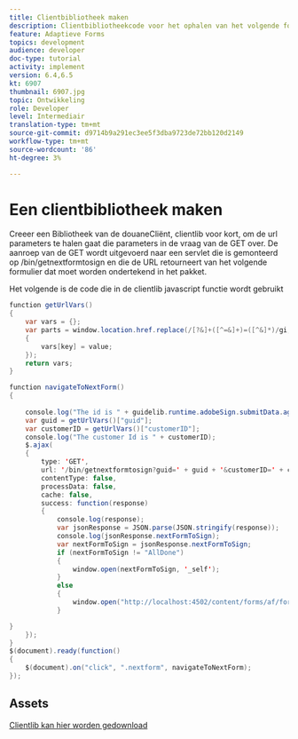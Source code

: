 ```yaml
---
title: Clientbibliotheek maken
description: Clientbibliotheekcode voor het ophalen van het volgende formulier ter ondertekening
feature: Adaptieve Forms
topics: development
audience: developer
doc-type: tutorial
activity: implement
version: 6.4,6.5
kt: 6907
thumbnail: 6907.jpg
topic: Ontwikkeling
role: Developer
level: Intermediair
translation-type: tm+mt
source-git-commit: d9714b9a291ec3ee5f3dba9723de72bb120d2149
workflow-type: tm+mt
source-wordcount: '86'
ht-degree: 3%

---
```


# Een clientbibliotheek maken

Creeer een Bibliotheek van de douaneCliënt, clientlib voor kort, om de url parameters te halen gaat die parameters in de vraag van de GET over. De aanroep van de GET wordt uitgevoerd naar een servlet die is gemonteerd op /bin/getnextformtosign en die de URL retourneert van het volgende formulier dat moet worden ondertekend in het pakket.

Het volgende is de code die in de clientlib javascript functie wordt gebruikt


```java
function getUrlVars()
{
    var vars = {};
    var parts = window.location.href.replace(/[?&]+([^=&]+)=([^&]*)/gi, function(m, key, value)
    {
        vars[key] = value;
    });
    return vars;
}

function navigateToNextForm()
{
    
    console.log("The id is " + guidelib.runtime.adobeSign.submitData.agreementId);
    var guid = getUrlVars()["guid"];
    var customerID = getUrlVars()["customerID"];
    console.log("The customer Id is " + customerID);
    $.ajax(
    {
        type: 'GET',
        url: '/bin/getnextformtosign?guid=' + guid + '&customerID=' + customerID,
        contentType: false,
        processData: false,
        cache: false,
        success: function(response)
        {
            console.log(response);
            var jsonResponse = JSON.parse(JSON.stringify(response));
            console.log(jsonResponse.nextFormToSign);
            var nextFormToSign = jsonResponse.nextFormToSign;
            if (nextFormToSign != "AllDone")
            {
                window.open(nextFormToSign, '_self');
            }
            else
            {
                window.open("http://localhost:4502/content/forms/af/formsandsigndemo/alldone.html", '_self');
            }

}
    });
}
$(document).ready(function()
{
    $(document).on("click", ".nextform", navigateToNextForm);
});
```

## Assets

[Clientlib kan hier worden gedownload](assets/get-next-form-client-lib.zip)
